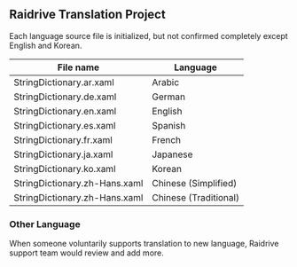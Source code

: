 ## Raidrive Translation Project

Each language source file is initialized, but not confirmed completely except English and Korean.

File name | Language
----------|---------
StringDictionary.ar.xaml | Arabic
StringDictionary.de.xaml | German
StringDictionary.en.xaml | English
StringDictionary.es.xaml | Spanish
StringDictionary.fr.xaml | French
StringDictionary.ja.xaml | Japanese
StringDictionary.ko.xaml | Korean
StringDictionary.zh-Hans.xaml | Chinese (Simplified)
StringDictionary.zh-Hans.xaml | Chinese (Traditional)

### Other Language 
When someone voluntarily supports translation to new language, Raidrive support team would review and add more.